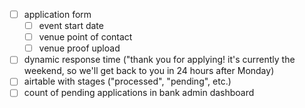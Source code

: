 - [ ] application form
  - [ ] event start date
  - [ ] venue point of contact
  - [ ] venue proof upload
- [ ] dynamic response time ("thank you for applying! it's currently the weekend, so we'll get back to you in 24 hours after Monday)
- [ ] airtable with stages ("processed", "pending", etc.)
- [ ] count of pending applications in bank admin dashboard
